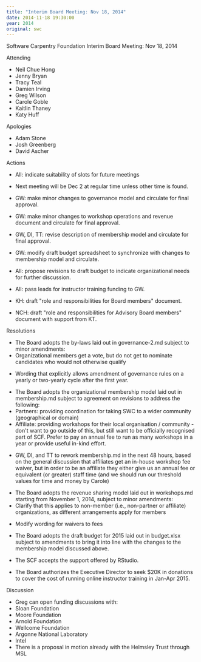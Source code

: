 ```yaml
---
title: "Interim Board Meeting: Nov 18, 2014"
date: 2014-11-18 19:30:00
year: 2014
original: swc
---
```

<p>Software Carpentry Foundation Interim Board Meeting: Nov 18, 2014</p>
<p>Attending</p>
<ul>
<li>Neil Chue Hong</li>
<li>Jenny Bryan</li>
<li>Tracy Teal</li>
<li>Damien Irving</li>
<li>Greg Wilson</li>
<li>Carole Goble</li>
<li>Kaitlin Thaney</li>
<li>Katy Huff</li>
</ul>
<p>Apologies</p>
<ul>
<li>Adam Stone</li>
<li>Josh Greenberg</li>
<li>David Ascher</li>
</ul>
<p>Actions</p>
<ul>
<li>All: indicate suitability of slots for future meetings</li>
<li><p>Next meeting will be Dec 2 at regular time unless other time is found.</p></li>
<li><p>GW: make minor changes to governance model and circulate for final approval.</p></li>
<li><p>GW: make minor changes to workshop operations and revenue document and circulate for final approval.</p></li>
<li><p>GW, DI, TT: revise description of membership model and circulate for final approval.</p></li>
<li><p>GW: modify draft budget spreadsheet to synchronize with changes to membership model and circulate.</p></li>
<li><p>All: propose revisions to draft budget to indicate organizational needs for further discussion.</p></li>
<li><p>All: pass leads for instructor training funding to GW.</p></li>
<li><p>KH: draft "role and responsibilities for Board members" document.</p></li>
<li><p>NCH: draft "role and responsibilities for Advisory Board members" document with support from KT.</p></li>
</ul>
<p>Resolutions</p>
<ul>
<li>The Board adopts the by-laws laid out in governance-2.md subject to minor amendments:</li>
<li>Organizational members get a vote, but do not get to nominate candidates who would not otherwise qualify</li>
<li><p>Wording that explicitly allows amendment of governance rules on a yearly or two-yearly cycle after the first year.</p></li>
<li>The Board adopts the organizational membership model laid out in membership.md subject to agreement on revisions to address the following:</li>
<li>Partners: providing coordination for taking SWC to a wider community (geographical or domain)</li>
<li>Affiliate: providing workshops for their local organisation / community - don't want to go outside of this, but still want to be officially recognised part of SCF. Prefer to pay an annual fee to run as many workshops in a year or provide useful in-kind effort.</li>
<li><p>GW, DI, and TT to rework membership.md in the next 48 hours, based on the general discussion that affiliates get an in-house workshop fee waiver, but in order to be an affiliate they either give us an annual fee or equivalent (or greater) staff time (and we should run our threshold values for time and money by Carole)</p></li>
<li>The Board adopts the revenue sharing model laid out in workshops.md starting from November 1, 2014, subject to minor amendments:</li>
<li>Clarify that this applies to non-member (i.e., non-partner or affiliate) organizations, as different arrangements apply for members</li>
<li><p>Modify wording for waivers to fees</p></li>
<li><p>The Board adopts the draft budget for 2015 laid out in budget.xlsx subject to amendments to bring it into line with the changes to the membership model discussed above.</p></li>
<li><p>The SCF accepts the support offered by RStudio.</p></li>
<li><p>The Board authorizes the Executive Director to seek $20K in donations to cover the cost of running online instructor training in Jan-Apr 2015.</p></li>
</ul>
<p>Discussion</p>
<ul>
<li>Greg can open funding discussions with:</li>
<li>Sloan Foundation</li>
<li>Moore Foundation</li>
<li>Arnold Foundation</li>
<li>Wellcome Foundation</li>
<li>Argonne National Laboratory</li>
<li>Intel</li>
<li>There is a proposal in motion already with the Helmsley Trust through MSL</li>
</ul>
